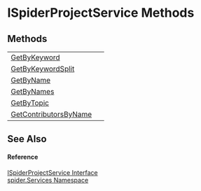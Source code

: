 # ISpiderProjectService Methods




## Methods
<table>
<tr>
<td><a href="4ee2bcdc-c2c1-c275-0b05-a5e1e0c299ed">GetByKeyword</a></td>
<td> </td></tr>
<tr>
<td><a href="f4065558-f243-1e97-b3a9-e64febc5a099">GetByKeywordSplit</a></td>
<td> </td></tr>
<tr>
<td><a href="8d7b964e-51d8-cf0c-a4e6-b90e8921c10f">GetByName</a></td>
<td> </td></tr>
<tr>
<td><a href="2e622781-fb29-c551-602d-72fd4dab8f8c">GetByNames</a></td>
<td> </td></tr>
<tr>
<td><a href="92b85134-e9ac-934a-574d-67857967943b">GetByTopic</a></td>
<td> </td></tr>
<tr>
<td><a href="de824cb3-06d3-f708-8194-9001f0109e48">GetContributorsByName</a></td>
<td> </td></tr>
</table>

## See Also


#### Reference
<a href="3bbaf1f1-eb83-5d9a-4724-94a7825b039d">ISpiderProjectService Interface</a>  
<a href="c6df77e0-28de-d4ed-9b46-1241a40828db">spider.Services Namespace</a>  
